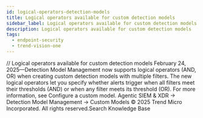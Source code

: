 ```yaml
---
id: logical-operators-detection-models
title: Logical operators available for custom detection models
sidebar_label: Logical operators available for custom detection models
description: Logical operators available for custom detection models
tags:
  - endpoint-security
  - trend-vision-one
---
```


/*<![CDATA[*/ $('#title').html($('meta[name=map-description]').attr('content')); /*]]>*/ Logical operators available for custom detection models February 24, 2025—Detection Model Management now supports logical operators (AND, OR) when creating custom detection models with multiple filters. The new logical operators let you specify whether alerts trigger when all filters meet their thresholds (AND) or when any filter meets its threshold (OR). For more information, see Configure a custom model. Agentic SIEM & XDR → Detection Model Management → Custom Models © 2025 Trend Micro Incorporated. All rights reserved.Search Knowledge Base